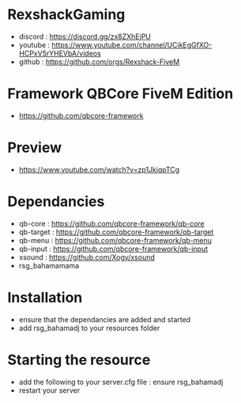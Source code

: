 # RexshackGaming
- discord : https://discord.gg/zx8ZXhEjPU
- youtube : https://www.youtube.com/channel/UCikEgGfXO-HCPxV5rYHEVbA/videos
- github : https://github.com/orgs/Rexshack-FiveM

# Framework QBCore FiveM Edition
- https://github.com/qbcore-framework

# Preview
- https://www.youtube.com/watch?v=zp1JkiqpTCg

# Dependancies
- qb-core : https://github.com/qbcore-framework/qb-core
- qb-target : https://github.com/qbcore-framework/qb-target
- qb-menu : https://github.com/qbcore-framework/qb-menu
- qb-input : https://github.com/qbcore-framework/qb-input
- xsound : https://github.com/Xogy/xsound
- rsg_bahamamama

# Installation
- ensure that the dependancies are added and started
- add rsg_bahamadj to your resources folder

# Starting the resource
- add the following to your server.cfg file : ensure rsg_bahamadj
- restart your server